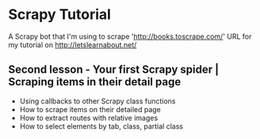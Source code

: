 # Scrapy Tutorial
A Scrapy bot that I'm using to scrape 'http://books.toscrape.com/' URL for my tutorial on http://letslearnabout.net/


## Second lesson - Your first Scrapy spider | Scraping items in their detail page
- Using callbacks to other Scrapy class functions
- How to scrape items on their detailed page
- How to extract routes with relative images
- How to select elements by tab, class, partial class
